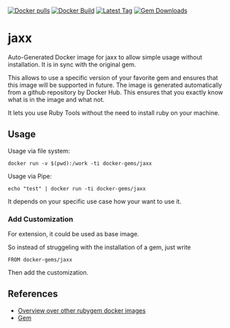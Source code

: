 [![Docker pulls](https://img.shields.io/docker/pulls/rubygem/jaxx.svg)](https://hub.docker.com/r/rubygem/jaxx/)
[![Docker Build](https://img.shields.io/docker/automated/rubygem/jaxx.svg)](https://hub.docker.com/r/rubygem/jaxx/)
[![Latest Tag](https://img.shields.io/github/tag/docker-rubygem/jaxx.svg)](https://hub.docker.com/r/rubygem/jaxx/)
[![Gem Downloads](https://img.shields.io/gem/dt/jaxx.svg)](https://rubygems.org/gems/jaxx/)
# jaxx

Auto-Generated Docker image for jaxx to allow simple usage without installation.
It is in sync with the original gem.

This allows to use a specific version of your favorite gem and ensures that this image will be supported in future.
The image is generated automatically from a github repository by Docker Hub.
This ensures that you exactly know what is in the image and what not.

It lets you use Ruby Tools without the need to install ruby on your machine.

## Usage

Usage via file system:

`docker run -v $(pwd):/work -ti docker-gems/jaxx`

Usage via Pipe:

`echo "test" | docker run -ti docker-gems/jaxx`

It depends on your specific use case how your want to use it.

### Add Customization

For extension, it could be used as base image.

So instead of struggeling with the installation of a gem, just write

`FROM docker-gems/jaxx`

Then add the customization.

## References

 - [Overview over other rubygem docker images](https://github.com/thinkbot/docker-rubygem)
 - [Gem](https://rubygems.org/gems/jaxx/)
